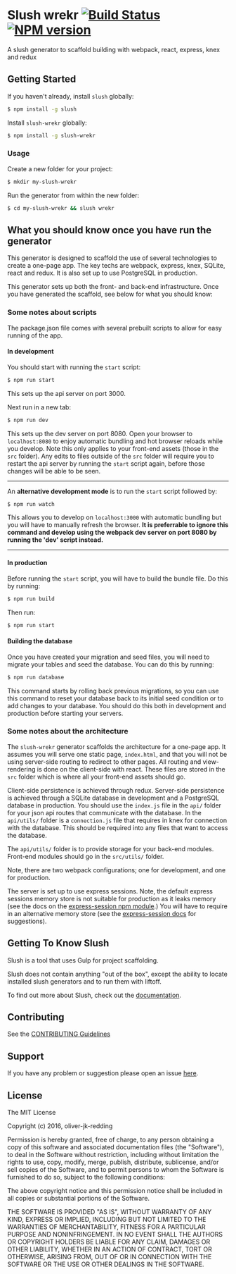 # Slush wrekr [![Build Status](https://secure.travis-ci.org/oliver-jk-redding/slush-wrekr.png?branch=master)](https://travis-ci.org/oliver-jk-redding/slush-wrekr) [![NPM version](https://badge-me.herokuapp.com/api/npm/slush-wrekr.png)](http://badges.enytc.com/for/npm/slush-wrekr)

A slush generator to scaffold building with webpack, react, express, knex and redux


## Getting Started

If you haven't already, install `slush` globally:

```bash
$ npm install -g slush
```

Install `slush-wrekr` globally:

```bash
$ npm install -g slush-wrekr
```

### Usage

Create a new folder for your project:

```bash
$ mkdir my-slush-wrekr
```

Run the generator from within the new folder:

```bash
$ cd my-slush-wrekr && slush wrekr
```

## What you should know once you have run the generator

This generator is designed to scaffold the use of several technologies to create a one-page app. The key techs are webpack, express, knex, SQLite, react and redux. It is also set up to use PostgreSQL in production.

This generator sets up both the front- and back-end infrastructure. Once you have generated the scaffold, see below for what you should know:

### Some notes about scripts

The package.json file comes with several prebuilt scripts to allow for easy running of the app.

#### In development

You should start with running the `start` script:

```bash
$ npm run start
```

This sets up the api server on port 3000.

Next run in a new tab:

```bash
$ npm run dev
```

This sets up the dev server on port 8080. Open your browser to `localhost:8080` to enjoy automatic bundling and hot browser reloads while you develop. Note this only applies to your front-end assets (those in the `src` folder). Any edits to files outside of the `src` folder will require you to restart the api server by running the `start` script again, before those changes will be able to be seen.

***

An **alternative development mode** is to run the `start` script followed by:

```bash
$ npm run watch
```

This allows you to develop on `localhost:3000` with automatic bundling but you will have to manually refresh the browser. **It is preferrable to ignore this command and develop using the webpack dev server on port 8080 by running the 'dev' script instead.**

***

#### In production

Before running the `start` script, you will have to build the bundle file. Do this by running:

```bash
$ npm run build
```

Then run:

```bash
$ npm run start
```

#### Building the database

Once you have created your migration and seed files, you will need to migrate your tables and seed the database. You can do this by running:

```bash
$ npm run database
```

This command starts by rolling back previous migrations, so you can use this command to reset your database back to its initial seed condition or to add changes to your database. You should do this both in development and production before starting your servers.

### Some notes about the architecture

The `slush-wrekr` generator scaffolds the architecture for a one-page app. It assumes you will serve one static page, `index.html`, and that you will not be using server-side routing to redirect to other pages. All routing and view-rendering is done on the client-side with react. These files are stored in the `src` folder which is where all your front-end assets should go.

Client-side persistence is achieved through redux. Server-side persistence is achieved through a SQLite database in development and a PostgreSQL database in production. You should use the `index.js` file in the `api/` folder for your json api routes that communicate with the database. In the `api/utils/` folder is a `connection.js` file that requires in knex for connection with the database. This should be required into any files that want to access the database.

The `api/utils/` folder is to provide storage for your back-end modules. Front-end modules should go in the `src/utils/` folder.

Note, there are two webpack configurations; one for development, and one for production.

The server is set up to use express sessions. Note, the default express sessions memory store is not suitable for production as it leaks memory (see the docs on the [express-session npm module](https://www.npmjs.com/package/express-session#sessionoptions).) You will have to require in an alternative memory store (see the [express-session docs](https://www.npmjs.com/package/express-session#compatible-session-stores) for suggestions).

## Getting To Know Slush

Slush is a tool that uses Gulp for project scaffolding.

Slush does not contain anything "out of the box", except the ability to locate installed slush generators and to run them with liftoff.

To find out more about Slush, check out the [documentation](https://github.com/slushjs/slush).

## Contributing

See the [CONTRIBUTING Guidelines](https://github.com/oliver-jk-redding/slush-wrekr/blob/master/CONTRIBUTING.md)

## Support
If you have any problem or suggestion please open an issue [here](https://github.com/oliver-jk-redding/slush-wrekr/issues).

## License

The MIT License

Copyright (c) 2016, oliver-jk-redding

Permission is hereby granted, free of charge, to any person
obtaining a copy of this software and associated documentation
files (the "Software"), to deal in the Software without
restriction, including without limitation the rights to use,
copy, modify, merge, publish, distribute, sublicense, and/or sell
copies of the Software, and to permit persons to whom the
Software is furnished to do so, subject to the following
conditions:

The above copyright notice and this permission notice shall be
included in all copies or substantial portions of the Software.

THE SOFTWARE IS PROVIDED "AS IS", WITHOUT WARRANTY OF ANY KIND,
EXPRESS OR IMPLIED, INCLUDING BUT NOT LIMITED TO THE WARRANTIES
OF MERCHANTABILITY, FITNESS FOR A PARTICULAR PURPOSE AND
NONINFRINGEMENT. IN NO EVENT SHALL THE AUTHORS OR COPYRIGHT
HOLDERS BE LIABLE FOR ANY CLAIM, DAMAGES OR OTHER LIABILITY,
WHETHER IN AN ACTION OF CONTRACT, TORT OR OTHERWISE, ARISING
FROM, OUT OF OR IN CONNECTION WITH THE SOFTWARE OR THE USE OR
OTHER DEALINGS IN THE SOFTWARE.

